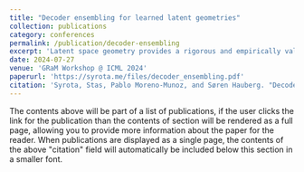 ```yaml
---
title: "Decoder ensembling for learned latent geometries"
collection: publications
category: conferences
permalink: /publication/decoder-ensembling
excerpt: 'Latent space geometry provides a rigorous and empirically valuable framework for interacting with the latent variables of deep generative models. This approach reinterprets Euclidean latent spaces as Riemannian through a pull-back metric, allowing for a standard differential geometric analysis of the latent space. Unfortunately, data manifolds are generally compact and easily disconnected or filled with holes, suggesting a topological mismatch to the Euclidean latent space. The most established solution to this mismatch is to let uncertainty be a proxy for topology, but in neural network models, this is often realized through crude heuristics that lack principle and generally do not scale to high-dimensional representations. We propose using ensembles of decoders to capture model uncertainty and show how to easily compute geodesics on the associated expected manifold. Empirically, we find this simple and reliable, thereby coming one step closer to easy-to-use latent geometries.'
date: 2024-07-27
venue: 'GRaM Workshop @ ICML 2024'
paperurl: 'https://syrota.me/files/decoder_ensembling.pdf'
citation: 'Syrota, Stas, Pablo Moreno-Munoz, and Søren Hauberg. "Decoder ensembling for learned latent geometries." arXiv preprint arXiv:2408.07507 (2024).'
---
```


The contents above will be part of a list of publications, if the user clicks the link for the publication than the contents of section will be rendered as a full page, allowing you to provide more information about the paper for the reader. When publications are displayed as a single page, the contents of the above "citation" field will automatically be included below this section in a smaller font.
